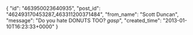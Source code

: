  {
   "id": "463950023640935",
   "post_id": "462493170453287_463311200371484",
   "from_name": "Scott Duncan",
   "message": "Do you hate DONUTS TOO? *gasp*",
   "created_time": "2013-01-10T16:23:33+0000"
 }
